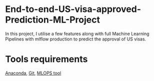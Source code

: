 # End-to-end-US-visa-approved-Prediction-ML-Project

In this project, I utilise a few features along with full Machine Learning Pipelines with mlflow production to predict the approval of US visas.

# Tools requirements

[Anaconda](https://www.anaconda.com),
[Git](https://git-scm.com),
[MLOPS tool](https://www.evidentlyai.com)

